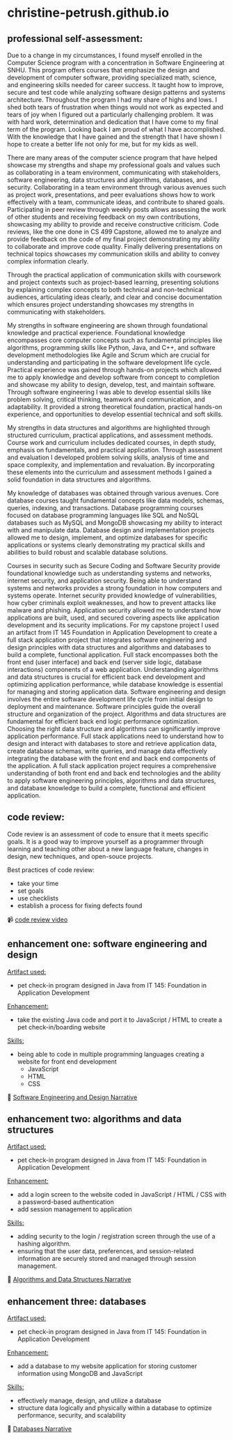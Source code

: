 # christine-petrush.github.io
## professional self-assessment:
Due to a change in my circumstances, I found myself enrolled in the Computer Science program with a concentration in Software Engineering at SNHU. This program offers courses that emphasize the design and development of computer software, providing specialized math, science, and engineering skills needed for career success. It taught how to improve, secure and test code while analyzing software design patterns and systems architecture. Throughout the program I had my share of highs and lows. I shed both tears of frustration when things would not work as expected and tears of joy when I figured out a particularly challenging problem. It was with hard work, determination and dedication that I have come to my final term of the program. Looking back I am proud of what I have accomplished. With the knowledge that I have gained and the strength that I have shown I hope to create a better life not only for me, but for my kids as well.

There are many areas of the computer science program that have helped showcase my strengths and shape my professional goals and values such as collaborating in a team environment, communicating with stakeholders, software engineering, data structures and algorithms, databases, and security. Collaborating in a team environment through various avenues such as project work, presentations, and peer evaluations shows how to work effectively with a team, communicate ideas, and contribute to shared goals. Participating in peer review through weekly posts allows assessing the work of other students and receiving feedback on my own contributions, showcasing my ability to provide and receive constructive criticism. Code reviews, like the one done in CS 499 Capstone, allowed me to analyze and provide feedback on the code of my final project demonstrating my ability to collaborate and improve code quality. Finally delivering presentations on technical topics showcases my communication skills and ability to convey complex information clearly.
	
Through the practical application of communication skills with coursework and project contexts such as project-based learning, presenting solutions by explaining complex concepts to both technical and non-technical audiences, articulating ideas clearly, and clear and concise documentation which ensures project understanding showcases my strengths in communicating with stakeholders. 

My strengths in software engineering are shown through foundational knowledge and practical experience. Foundational knowledge encompasses core computer concepts such as fundamental principles like algorithms, programming skills like Python, Java, and C++, and software development methodologies like Agile and Scrum which are crucial for understanding and participating in the software development life cycle. Practical experience was gained through hands-on projects which allowed me to apply knowledge and develop software from concept to completion and showcase my ability to design, develop, test, and maintain software. Through software engineering I was able to develop essential skills like problem solving, critical thinking, teamwork and communication, and adaptability. It provided a strong theoretical foundation, practical hands-on experience, and opportunities to develop essential technical and soft skills.

My strengths in data structures and algorithms are highlighted through structured curriculum, practical applications, and assessment methods. Course work and curriculum includes dedicated courses, in depth study, emphasis on fundamentals, and practical application. Through assessment and evaluation I developed problem solving skills, analysis of time and space complexity, and implementation and revaluation. By incorporating these elements into the curriculum and assessment methods I gained a solid foundation in data structures and algorithms.

My knowledge of databases was obtained through various avenues. Core database courses taught fundamental concepts like data models, schemas, queries, indexing, and transactions. Database programming courses focused on database programming languages like SQL and NoSQL databases such as MySQL and MongoDB showcasing my ability to interact with and manipulate data. Database design and implementation projects allowed me to design, implement, and optimize databases for specific applications or systems clearly demonstrating my practical skills and abilities to build robust and scalable database solutions. 

Courses in security such as Secure Coding and Software Security provide foundational knowledge such as understanding systems and networks, internet security, and application security. Being able to understand systems and networks provides a strong foundation in how computers and systems operate. Internet security provided knowledge of vulnerabilities, how cyber criminals exploit weaknesses, and how to prevent attacks like malware and phishing. Application security allowed me to understand how applications are built, used, and secured covering aspects like application development and its security implications. 
For my capstone project I used an artifact from IT 145 Foundation in Application Development to create a full stack application project that integrates software engineering and design principles with data structures and algorithms and databases to build a complete, functional application. Full stack encompasses both the front end (user interface) and back end (server side logic, database interactions) components of a web application. Understanding algorithms and data structures is crucial for efficient back end development and optimizing application performance, while database knowledge is essential for managing  and storing application data. 
Software engineering and design involves the entire software development life cycle from initial design to deployment and maintenance. Software principles guide the overall structure and organization of the project. Algorithms and data structures are fundamental for efficient back end logic performance optimization. Choosing the right data structure and algorithms can significantly improve application performance. Full stack applications need to understand how to design and interact with databases to store and retrieve application data, create database schemas, write queries, and manage data effectively integrating the database with the front end and back end components of the application. A full stack application project requires a comprehensive understanding of both front end and back end technologies and the ability to apply software engineering principles, algorithms and data structures, and database knowledge to build a complete, functional and efficient application.



## code review:  
Code review is an assessment of code to ensure that it meets specific goals. It is a good way to improve yourself as a programmer through learning and teaching other about a new language feature, changes in design, new techniques, and open-souce projects.

Best practices of code review:  
- take your time
- set goals
- use checklists
- establish a process for fixing defects found

📹 [code review video](https://youtu.be/rmeoTaB6OqQ)

## enhancement one: software engineering and design
<ins>Artifact used:</ins> 
- pet check-in program designed in Java from IT 145: Foundation in Application Development

<ins>Enhancement:</ins> 
- take the existing Java code and port it to JavaScript / HTML to create a pet check-in/boarding website

<ins>Skills:</ins> 
- being able to code in multiple programming languages creating a website for front end development
  - JavaScript
  - HTML
  - CSS

:memo: [Software Engineering and Design Narrative](https://github.com/christine-petrush/christine-petrush.github.io/blob/main/Software%20Engineering%20and%20Design%20Narrative.docx)

## enhancement two: algorithms and data structures
<ins>Artifact used:</ins> 
  - pet check-in program designed in Java from IT 145: Foundation in Application Development

<ins>Enhancement:</ins> 
  - add a login screen to the website coded in JavaScript / HTML / CSS with a password-based authentication
  - add session management to application

<ins>Skills:</ins>  
  - adding security to the login / registration screen through the use of a hashing algorithm.
  - ensuring that the user data, preferences, and session-related information are securely stored and managed through session management.

:memo: [Algorithms and Data Structures Narrative](https://github.com/christine-petrush/christine-petrush.github.io/blob/main/Algorithms%20and%20Data%20Structures%20Narrative.docx)


## enhancement three: databases
<ins>Artifact used:</ins> 
  - pet check-in program designed in Java from IT 145: Foundation in Application Development

<ins>Enhancement:</ins> 
  - add a database to my website application for storing customer information using MongoDB and JavaScript

<ins>Skills:</ins> 
  - effectively manage, design, and utilize a database
  - structure data logically and physically within a database to optimize performance, security, and scalability

:memo: [Databases Narrative](https://github.com/christine-petrush/christine-petrush.github.io/blob/main/Databases%20Narrative.docx)
